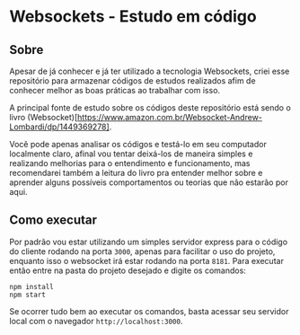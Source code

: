 # Websockets - Estudo em código

## Sobre

Apesar de já conhecer e já ter utilizado a tecnologia Websockets, criei esse repositório para armazenar códigos de estudos realizados afim de conhecer melhor as boas práticas ao trabalhar com isso.

A principal fonte de estudo sobre os códigos deste repositório está sendo o livro (Websocket)[https://www.amazon.com.br/Websocket-Andrew-Lombardi/dp/1449369278]. 

Você pode apenas analisar os códigos e testá-lo em seu computador localmente claro, afinal vou tentar deixá-los de maneira simples e realizando melhorias para o entendimento e funcionamento, mas recomendarei também a leitura do livro pra entender melhor sobre e aprender alguns possíveis comportamentos ou teorias que não estarão por aqui.

## Como executar

Por padrão vou estar utilizando um simples servidor express para o código do cliente rodando na porta `3000`, apenas para facilitar o uso do projeto, enquanto isso o websocket irá estar rodando na porta `8181`. Para executar então entre na pasta do projeto desejado e digite os comandos:

```
npm install
npm start
```

Se ocorrer tudo bem ao executar os comandos, basta acessar seu servidor local com o navegador  `http://localhost:3000`.